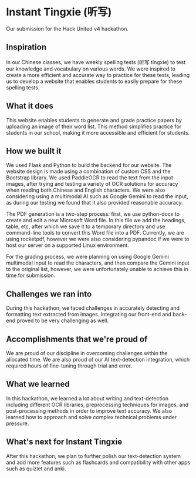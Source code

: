 # Instant Tingxie (听写)

Our submission for the Hack United v4 hackathon. 


## Inspiration

In our Chinese classes, we have weekly spelling tests (听写 tingxie) to test our knowledge and vocabulary on various words. We were inspired to create a more efficient and accurate way to practice for these tests, leading us to develop a website that enables students to easily prepare for these spelling tests.

## What it does

This website enables students to generate and grade practice papers by uploading an image of their word list. This method simplifies practice for students in our school, making it more accessible and efficient for students.

## How we built it

We used Flask and Python to build the backend for our website. The website design is made using a combination of custom CSS and the Bootstrap library. We used PaddleOCR to read the text from the input images, after trying and testing a variety of OCR solutions for accuracy when reading both Chinese and English characters. We were also considering using a multimodal AI such as Google Gemini to read the input, as during our testing we found that it also provided reasonable accuracy.

The PDF generation is a two-step process: first, we use python-docx to create and edit a new Microsoft Word file. In this file we add the headings, table, etc, after which we save it to a temporary directory and use command-line tools to convert this Word file into a PDF. Currently, we are using rocketpdf, however we were also considering pypandoc if we were to host our server on a supported Linux environment.

For the grading process, we were planning on using Google Gemini multimodal input to read the characters, and then compare the Gemini input to the original list, however, we were unfortunately unable to achieve this in time for submission.

## Challenges we ran into

During this hackathon, we faced challenges in accurately detecting and formatting text extracted from images. Integrating our front-end and back-end proved to be very challenging as well.

## Accomplishments that we're proud of

We are proud of our discipline in overcoming challenges within the allocated time. We are also proud of our AI text-detection integration, which required hours of fine-tuning through trial and error.

## What we learned

In this hackathon, we learned a lot about writing and text-detection including different OCR libraries, preprocessing techniques for images, and post-processing methods in order to improve text accuracy. We also learned how to approach and solve complex technical problems under pressure.

## What's next for Instant Tingxie

After this hackathon, we plan to further polish our text-detection system and add more features such as flashcards and compatibility with other apps such as quizlet and anki.
